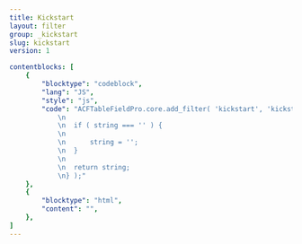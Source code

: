 ```yaml
---
title: Kickstart
layout: filter
group: _kickstart
slug: kickstart
version: 1

contentblocks: [
	{
		"blocktype": "codeblock",
		"lang": "JS",
		"style": "js",
		"code": "ACFTableFieldPro.core.add_filter( 'kickstart', 'kickstart', function( string ) {
			\n
			\n	if ( string === '' ) {
			\n
			\n		string = '';
			\n	}
			\n
			\n	return string;
			\n} );"
	},
	{
		"blocktype": "html",
		"content": "",
	},
]
---
```

